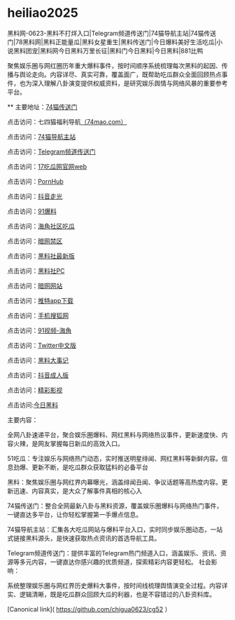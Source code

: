 # heiliao2025
黑料网-0623-黑料不打烊入口|Telegram频道传送门|74猫导航主站|74猫传送门|78黑料网|黑料正能量瓜|黑料女星重生|黑料传送门|今日爆料美好生活吃瓜|小说黑料团宠|黑料网今日黑料万里长征|黑料门今日黑料|今日黑料|881比鸭

聚焦娱乐圈与网红圈历年重大爆料事件，按时间顺序系统梳理每次黑料的起因、传播与舆论走向。内容详尽、真实可靠，覆盖面广，既帮助吃瓜群众全面回顾热点事件，也为深入理解八卦演变提供权威资料，是研究娱乐舆情与网络风暴的重要参考平台。

** 主要地址：<a href="https://74mao.com/">74猫传送门</a>

点击访问：七四猫福利导航<a href="https://74mao.com/">（74mao.com）</a>

点击访问：<a href="https://74mao.com/">74猫导航主站</a>

点击访问：<a href="https://74mao.com/">Telegram频道传送门</a>

点击访问：<a href="https://cg07-01.pages.dev/">17吃瓜网官网web</a>

点击访问：<a href="https://cg87-55.pages.dev/">PornHub</a>

点击访问：<a href="https://dy10-02.pages.dev/">抖音走光</a>

点击访问：<a href="https://cg65-01.pages.dev/">91爆料</a>

点击访问：<a href="https://hj-1078.pages.dev/">海角社区吃瓜</a>

点击访问：<a href="https://aw4-02.pages.dev/">暗网禁区</a>

点击访问：<a href="https://hls-01.pages.dev/">黑料社最新版</a>

点击访问：<a href="https://hls-04.pages.dev/">黑料社PC</a>

点击访问：<a href="https://aw10-02.pages.dev/">暗网网站</a>

点击访问：<a href="https://tt-16.pages.dev/">推特app下载</a>

点击访问：<a href="https://hl424.pages.dev/">手机搜狐网</a>

点击访问：<a href="https://hj-1021.pages.dev/">91视频-海角</a>

点击访问：<a href="https://cg90-22.pages.dev/">Twitter中文版</a>

点击访问：<a href="https://hl429.pages.dev/">黑料大事记</a>

点击访问：<a href="https://dy6-03.pages.dev/">抖音成人版</a>

点击访问：<a href="https://cg85.pages.dev/">精彩影视</a>

点击访问:<a href="https://91chiguazhongxin.pages.dev/">今日黑料</a>

主要内容：

全网八卦速递平台，聚合娱乐圈爆料、网红黑料与网络热议事件，更新速度快、内容火辣，是网友掌握每日新瓜的高效入口。

51吃瓜：专注娱乐与网络热门动态，实时推送明星绯闻、网红黑料等新鲜内容。信息劲爆、更新不断，是吃瓜群众获取猛料的必备平台

黑料：聚焦娱乐圈与网红界内幕曝光，涵盖绯闻丑闻、争议话题等高热度内容。更新迅速、内容真实，是大众了解事件真相的核心入

74猫传送门：整合全网最新八卦与黑料资源，覆盖娱乐圈爆料与网络热门事件，一键直达多平台，让你轻松掌握第一手爆点信息。

74猫导航主站：汇集各大吃瓜网站与爆料平台入口，实时同步娱乐圈动态，一站式链接黑料源头，是快速获取热点资讯的首选导航工具。

Telegram频道传送门：提供丰富的Telegram热门频道入口，涵盖娱乐、资讯、资源等多元内容，一键直达你感兴趣的优质频道，探索精彩内容更轻松。
社会影响：

系统整理娱乐圈与网红界历史爆料大事件，按时间线梳理舆情演变全过程。内容详实、逻辑清晰，既是吃瓜群众回顾大瓜的利器，也是不容错过的八卦资料库。

[Canonical link]( https://github.com/chigua0623/cg52 ）
